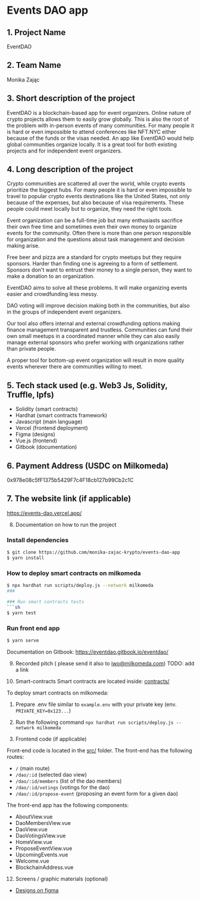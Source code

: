 # Events DAO app


## 1. Project Name
EventDAO

## 2. Team Name
Monika Zając

## 3. Short description of the project
EventDAO is a blockchain-based app for event organizers. Online nature of crypto projects allows them to easily grow globally. This is also the root of the problem with in-person events of many communities. For many people it is hard or even impossible to attend conferences like NFT.NYC either because of the funds or the visas needed. An app like EventDAO would help global communities organize locally. It is a great tool for both existing projects and for independent event organizers.

## 4. Long description of the project
Crypto communities are scattered all over the world, while crypto events prioritize the biggest hubs. For many people it is hard or even impossible to travel to popular crypto events destinations like the United States, not only because of the expenses, but also because of visa requirements. These people could meet locally but to organize, they need the right tools.

Event organization can be a full-time job but many enthusiasts sacrifice their own free time and sometimes even their own money to organize events for the community. Often there is more than one person responsible for organization and the questions about task management and decision making arise.

Free beer and pizza are a standard for crypto meetups but they require sponsors. Harder than finding one is agreeing to a form of settlement. Sponsors don't want to entrust their money to a single person, they want to make a donation to an organization.

EventDAO aims to solve all these problems. It will make organizing events easier and crowdfunding less messy.

DAO voting will improve decision making both in the communities, but also in the groups of independent event organizers.

Our tool also offers internal and external crowdfunding options making finance management transparent and trustless. Communities can fund their own small meetups in a coordinated manner while they can also easily manage external sponsors who prefer working with organizations rather than private people.

A proper tool for bottom-up event organization will result in more quality events wherever there are communities willing to meet.

## 5. Tech stack used (e.g. Web3 Js, Solidity, Truffle, Ipfs)
- Solidity (smart contracts)
- Hardhat (smart contracts framework)
- Javascript (main language)
- Vercel (frontend deployment)
- Figma (designs)
- Vue.js (frontend)
- Gitbook (documentation)

## 6. Payment Address (USDC on Milkomeda)
0x978e08c5fF1375b5429F7c4F18cb127b99Cb2c1C

## 7. The website link (if applicable)
https://events-dao.vercel.app/

8. Documentation on how to run the project

### Install dependencies
```sh
$ git clone https://github.com/monika-zajac-krypto/events-dao-app
$ yarn install
```

### How to deploy smart contracts on milkomeda
```sh
$ npx hardhat run scripts/deploy.js --network milkomeda
###

### Run smart contracts tests
```sh
$ yarn test
```

### Run front end app
```sh
$ yarn serve
```

Documentation on Gitbook: https://eventdao.gitbook.io/eventdao/

9. Recorded pitch ( please send it also to iwo@milkomeda.com)
TODO: add a link

10. Smart-contracts
Smart contracts are located inside: [contracts/](contracts/)

To deploy smart contracts on milkomeda:
1. Prepare .env file similar to `example.env` with your private key (env. `PRIVATE_KEY=0x123...`)
2. Run the following command `npx hardhat run scripts/deploy.js --network milkomeda`

11. Frontend code (if applicable)

Front-end code is located in the [src/](src/) folder.
The front-end has the following routes:
- `/` (main route)
- `/dao/:id` (selected dao view)
- `/dao/:id/members` (list of the dao members)
- `/dao/:id/votings` (votings for the dao)
- `/dao/:id/propose-event` (proposing an event form for a given dao)

The front-end app has the following components:
- AboutView.vue
- DaoMembersView.vue
- DaoView.vue
- DaoVotingsView.vue
- HomeView.vue
- ProposeEventView.vue
- UpcomingEvents.vue
- Welcome.vue
- BlockchainAddress.vue

12. Screens / graphic materials (optional)
- [Designs on figma](https://www.figma.com/file/zwDoAg7cs2YfrY4IMQC6B1/Milkomeda-Hackathon?node-id=0%3A1)

